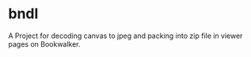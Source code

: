 # bndl
A Project for decoding canvas to jpeg and packing into zip file in viewer pages on Bookwalker.
